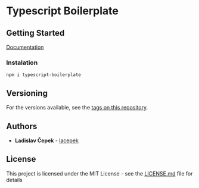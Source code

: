 # Typescript Boilerplate

## Getting Started

[Documentation](https://lacepek.github.io/typescript-boilerplate/)

### Instalation

```
npm i typescript-boilerplate
```

## Versioning

For the versions available, see the [tags on this repository](https://github.com/lacepek/typescript-boilerplate/tags). 

## Authors

* **Ladislav Čepek** - [lacepek](https://github.com/lacepek)

## License

This project is licensed under the MIT License - see the [LICENSE.md](https://github.com/lacepek/typescript-boilerplate/blob/master/LICENSE) file for details

